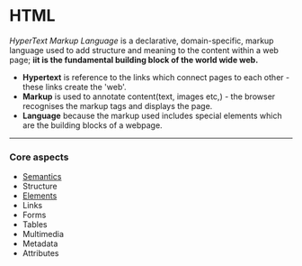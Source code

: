 # HTML

_HyperText Markup Language_ is a declarative, domain-specific, markup language used to add structure and meaning to the content within a web page; **iit is the fundamental building block of the world wide web.**

- **Hypertext** is reference to the links which connect pages to each other - these links create the 'web'.
- **Markup** is used to annotate content(text, images etc,) - the browser recognises the markup tags and displays the page.
- **Language** because the markup used includes special elements which are the building blocks of a webpage.

---

### Core aspects

- [Semantics](semantics)
- Structure
- [Elements](elements)
- Links
- Forms
- Tables
- Multimedia
- Metadata
- Attributes
